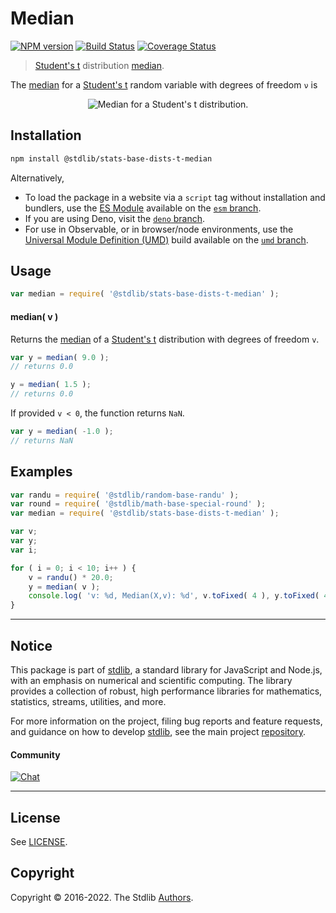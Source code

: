 <!--

@license Apache-2.0

Copyright (c) 2018 The Stdlib Authors.

Licensed under the Apache License, Version 2.0 (the "License");
you may not use this file except in compliance with the License.
You may obtain a copy of the License at

   http://www.apache.org/licenses/LICENSE-2.0

Unless required by applicable law or agreed to in writing, software
distributed under the License is distributed on an "AS IS" BASIS,
WITHOUT WARRANTIES OR CONDITIONS OF ANY KIND, either express or implied.
See the License for the specific language governing permissions and
limitations under the License.

-->

# Median

[![NPM version][npm-image]][npm-url] [![Build Status][test-image]][test-url] [![Coverage Status][coverage-image]][coverage-url] <!-- [![dependencies][dependencies-image]][dependencies-url] -->

> [Student's t][t-distribution] distribution [median][median].

<!-- Section to include introductory text. Make sure to keep an empty line after the intro `section` element and another before the `/section` close. -->

<section class="intro">

The [median][median] for a [Student's t][t-distribution] random variable with degrees of freedom `ν` is

<!-- <equation class="equation" label="eq:t_median" align="center" raw="\operatorname{Median}\left( X \right) = 0" alt="Median for a Student's t distribution."> -->

<div class="equation" align="center" data-raw-text="\operatorname{Median}\left( X \right) = 0" data-equation="eq:t_median">
    <img src="https://cdn.jsdelivr.net/gh/stdlib-js/stdlib@51534079fef45e990850102147e8945fb023d1d0/lib/node_modules/@stdlib/stats/base/dists/t/median/docs/img/equation_t_median.svg" alt="Median for a Student's t distribution.">
    <br>
</div>

<!-- </equation> -->

</section>

<!-- /.intro -->

<!-- Package usage documentation. -->

<section class="installation">

## Installation

```bash
npm install @stdlib/stats-base-dists-t-median
```

Alternatively,

-   To load the package in a website via a `script` tag without installation and bundlers, use the [ES Module][es-module] available on the [`esm` branch][esm-url].
-   If you are using Deno, visit the [`deno` branch][deno-url].
-   For use in Observable, or in browser/node environments, use the [Universal Module Definition (UMD)][umd] build available on the [`umd` branch][umd-url].

</section>

<section class="usage">

## Usage

```javascript
var median = require( '@stdlib/stats-base-dists-t-median' );
```

#### median( v )

Returns the [median][median] of a [Student's t][t-distribution] distribution with degrees of freedom `v`.

```javascript
var y = median( 9.0 );
// returns 0.0

y = median( 1.5 );
// returns 0.0
```

If provided `v < 0`, the function returns `NaN`.

```javascript
var y = median( -1.0 );
// returns NaN
```

</section>

<!-- /.usage -->

<!-- Package usage notes. Make sure to keep an empty line after the `section` element and another before the `/section` close. -->

<section class="notes">

</section>

<!-- /.notes -->

<!-- Package usage examples. -->

<section class="examples">

## Examples

<!-- eslint no-undef: "error" -->

```javascript
var randu = require( '@stdlib/random-base-randu' );
var round = require( '@stdlib/math-base-special-round' );
var median = require( '@stdlib/stats-base-dists-t-median' );

var v;
var y;
var i;

for ( i = 0; i < 10; i++ ) {
    v = randu() * 20.0;
    y = median( v );
    console.log( 'v: %d, Median(X,v): %d', v.toFixed( 4 ), y.toFixed( 4 ) );
}
```

</section>

<!-- /.examples -->

<!-- Section to include cited references. If references are included, add a horizontal rule *before* the section. Make sure to keep an empty line after the `section` element and another before the `/section` close. -->

<section class="references">

</section>

<!-- /.references -->

<!-- Section for related `stdlib` packages. Do not manually edit this section, as it is automatically populated. -->

<section class="related">

</section>

<!-- /.related -->

<!-- Section for all links. Make sure to keep an empty line after the `section` element and another before the `/section` close. -->


<section class="main-repo" >

* * *

## Notice

This package is part of [stdlib][stdlib], a standard library for JavaScript and Node.js, with an emphasis on numerical and scientific computing. The library provides a collection of robust, high performance libraries for mathematics, statistics, streams, utilities, and more.

For more information on the project, filing bug reports and feature requests, and guidance on how to develop [stdlib][stdlib], see the main project [repository][stdlib].

#### Community

[![Chat][chat-image]][chat-url]

---

## License

See [LICENSE][stdlib-license].


## Copyright

Copyright &copy; 2016-2022. The Stdlib [Authors][stdlib-authors].

</section>

<!-- /.stdlib -->

<!-- Section for all links. Make sure to keep an empty line after the `section` element and another before the `/section` close. -->

<section class="links">

[npm-image]: http://img.shields.io/npm/v/@stdlib/stats-base-dists-t-median.svg
[npm-url]: https://npmjs.org/package/@stdlib/stats-base-dists-t-median

[test-image]: https://github.com/stdlib-js/stats-base-dists-t-median/actions/workflows/test.yml/badge.svg?branch=main
[test-url]: https://github.com/stdlib-js/stats-base-dists-t-median/actions/workflows/test.yml?query=branch:main

[coverage-image]: https://img.shields.io/codecov/c/github/stdlib-js/stats-base-dists-t-median/main.svg
[coverage-url]: https://codecov.io/github/stdlib-js/stats-base-dists-t-median?branch=main

<!--

[dependencies-image]: https://img.shields.io/david/stdlib-js/stats-base-dists-t-median.svg
[dependencies-url]: https://david-dm.org/stdlib-js/stats-base-dists-t-median/main

-->

[chat-image]: https://img.shields.io/gitter/room/stdlib-js/stdlib.svg
[chat-url]: https://gitter.im/stdlib-js/stdlib/

[stdlib]: https://github.com/stdlib-js/stdlib

[stdlib-authors]: https://github.com/stdlib-js/stdlib/graphs/contributors

[umd]: https://github.com/umdjs/umd
[es-module]: https://developer.mozilla.org/en-US/docs/Web/JavaScript/Guide/Modules

[deno-url]: https://github.com/stdlib-js/stats-base-dists-t-median/tree/deno
[umd-url]: https://github.com/stdlib-js/stats-base-dists-t-median/tree/umd
[esm-url]: https://github.com/stdlib-js/stats-base-dists-t-median/tree/esm

[stdlib-license]: https://raw.githubusercontent.com/stdlib-js/stats-base-dists-t-median/main/LICENSE

[t-distribution]: https://en.wikipedia.org/wiki/Student%27s_t-distribution

[median]: https://en.wikipedia.org/wiki/Median

</section>

<!-- /.links -->
